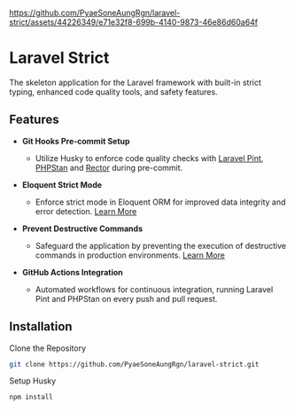 https://github.com/PyaeSoneAungRgn/laravel-strict/assets/44226349/e71e32f8-699b-4140-9873-46e86d60a64f

# Laravel Strict

The skeleton application for the Laravel framework with built-in strict typing, enhanced code quality tools, and safety features.

## Features

-   **Git Hooks Pre-commit Setup**

    -   Utilize Husky to enforce code quality checks with [Laravel Pint](https://laravel.com/docs/11.x/pint), [PHPStan](https://phpstan.org/) and [Rector](https://getrector.com/) during pre-commit.

-   **Eloquent Strict Mode**

    -   Enforce strict mode in Eloquent ORM for improved data integrity and error detection. [Learn More](https://laravel-news.com/shouldbestrict)

-   **Prevent Destructive Commands**

    -   Safeguard the application by preventing the execution of destructive commands in production environments. [Learn More](https://laravel-news.com/prevent-destructive-commands-from-running-in-laravel-11)

-   **GitHub Actions Integration**

    -   Automated workflows for continuous integration, running Laravel Pint and PHPStan on every push and pull request.

## Installation

Clone the Repository

```bash
git clone https://github.com/PyaeSoneAungRgn/laravel-strict.git
```

Setup Husky

```
npm install
```
